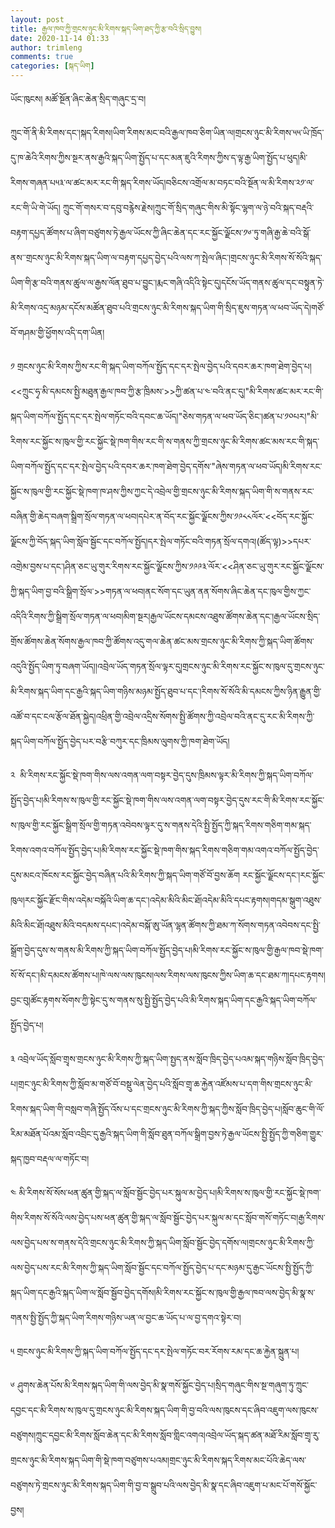 ```yaml
---
layout: post
title: རྒྱལ་ཁབ་ཀྱི་གྲངས་ཉུང་མི་རིགས་སྐད་ཡིག་ཐད་ཀྱི་རྩ་བའི་སྲིད་བྱུས།
date: 2020-11-14 01:33
author: trimleng
comments: true
categories: [སྐད་ཡིག]
---
```

ཡོང་ཁུངས། མཚོ་སྔོན་ཞིང་ཆེན་སྲིད་གཞུང་དྲ་བ།

ཀྲུང་གོ་ནི་མི་རིགས་དང་།སྐད་རིགས།ཡིག་རིགས་མང་བའི་རྒྱལ་ཁབ་ཅིག་ཡིན་ལ།གྲངས་ཉུང་མི་རིགས་༥༥་ཡི་ཁྲོད་དུ་ཁ་ཆེའི་རིགས་ཀྱིས་སྔར་ནས་རྒྱའི་སྐད་ཡིག་སྤྱོད་པ་དང་མན་ཇུའི་རིགས་ཀྱིས་ད་ལྟ་རྒྱ་ཡིག་སྤྱོད་པ་ཕུད།མི་རིགས་གཞན་པ༥༣་ལ་ཚང་མར་རང་གི་སྐད་རིགས་ཡོད།བཅིངས་འགྲོལ་མ་བཏང་བའི་སྔོན་ལ་མི་རིགས་༢༡་ལ་རང་གི་ཡི་གེ་ཡོད། ཀྲུང་གོ་གསར་བ་དབུ་བརྙེས་རྗེས།ཀྲུང་གོ་སྲིད་གཞུང་གིས་མི་སྟོང་ལྷག་ལ་ཉེ་བའི་སྐད་བརྡའི་བརྟག་དཔྱད་ཚོགས་པ་ཞིག་བཙུགས་ཏེ་རྒྱལ་ཡོངས་ཀྱི་ཞིང་ཆེན་དང་རང་སྐྱོང་ལྗོངས་༡༦་ཏུ་གཞི་རྒྱ་ཆེ་བའི་སྒོ་ནས་་གྲངས་ཉུང་མི་རིགས་སྐད་ཡིག་ལ་བརྟག་དཔྱད་བྱེད་པའི་ལས་ཀ་སྤེལ་ཞིང་།གྲངས་ཉུང་མི་རིགས་སོ་སོའི་སྐད་ཡིག་གི་རྩ་བའི་གནས་ཚུལ་ལ་རྒྱས་ལོན་ཐུབ་པ་བྱུང་།རྨང་གཞི་འདིའི་སྟེང་དུ།དངོས་ཡོད་གནས་ཚུལ་དང་བསྟུན་ཏེ་མི་རིགས་འདྲ་མཉམ་དངོས་མཚོན་ཐུབ་པའི་གྲངས་ཉུང་མི་རིགས་སྐད་ཡིག་གི་སྲིད་ཇུས་གཏན་ལ་ཕབ་ཡོད་དེ།གཙོ་བོ་གཤམ་གྱི་ཕྱོགས་འདི་དག་ཡིན།

<!--more-->
<div class="content">

༡ གྲངས་ཉུང་མི་རིགས་ཀྱིས་རང་གི་སྐད་ཡིག་བཀོལ་སྤྱོད་དང་དར་སྤེལ་བྱེད་པའི་དབར་ཆར་ཁག་ཐེག་བྱེད་པ།&lt;&lt;ཀྲུང་ཧྭ་མི་དམངས་སྤྱི་མཐུན་རྒྱལ་ཁབ་ཀྱི་རྩ་ཁྲིམས་&gt;&gt;ཀྱི་ཚན་པ་༤་བའི་ནང་དུ།"མི་རིགས་ཚང་མར་རང་གི་སྐད་ཡིག་བཀོལ་སྤྱོད་དང་དར་སྤེལ་གཏོང་བའི་དབང་ཆ་ཡོད།"ཅེས་གཏན་ལ་ཕབ་ཡོད་ཅིང་།ཚན་པ་༡༠པར།"མི་རིགས་རང་སྐྱོང་ས་ཁུལ་གྱི་རང་སྐྱོང་སྡེ་ཁག་གིས་རང་གི་ས་གནས་ཀྱི་གྲངས་ཉུང་མི་རིགས་ཚང་མས་རང་གི་སྐད་ཡིག་བཀོལ་སྤྱོད་དང་དར་སྤེལ་བྱེད་པའི་དབར་ཆར་ཁག་ཐེག་བྱེད་དགོས་"ཞེས་གཏན་ལ་ཕབ་ཡོད།མི་རིགས་རང་སྐྱོང་ས་ཁུལ་གྱི་རང་སྐྱོང་སྡེ་ཁག་ཁ་ཤས་ཀྱིས་ཀྱང་དེ་འབྲེལ་གྱི་གྲངས་ཉུང་མི་རིགས་སྐད་ཡིག་གི་ས་གནས་རང་བཞིན་གྱི་ཆེད་བཞག་སྒྲིག་སྲོལ་གཏན་ལ་ཕབ།དཔེར་ན་བོད་རང་སྐྱོང་ལྗོངས་ཀྱིས་༡༩༨༨ལོར་&lt;&lt;བོད་རང་སྐྱོང་ལྗོངས་ཀྱི་བོད་སྐད་ཡིག་སློབ་སྦྱོང་དང་བཀོལ་སྤྱོད།དར་སྤེལ་གཏོང་བའི་གཏན་སྲོལ་དགའ།(ཚོད་ལྟ)&gt;&gt;དཔར་འགྲེམ་བྱས་པ་དང་།ཤིན་ཅང་ཡུ་གུར་རིགས་རང་སྐྱོང་ལྗོངས་ཀྱིས་༡༩༩༣་ལོར་&lt;&lt;ཤིན་ཅང་ཡུ་གུར་རང་སྐྱོང་ལྗོངས་ཀྱི་སྐད་ཡིག་བྱ་བའི་སྒྲིག་སྲོལ་&gt;&gt;གཏན་ལ་ཕབ།ནང་སོག་དང་ཡུན་ནན་སོགས་ཞིང་ཆེན་དང་ཁུལ་གྱིས་ཀྱང་འདིའི་རིགས་ཀྱི་སྒྲིག་སྲོལ་གཏན་ལ་ཕབ།མིག་སྔར།རྒྱལ་ཡོངས་དམངས་འཐུས་ཚོགས་ཆེན་དང་།རྒྱལ་ཡོངས་སྲིད་གྲོས་ཚོགས་ཆེན་སོགས་རྒྱལ་ཁབ་ཀྱི་ཚོགས་འདུ་གལ་ཆེན་ཚང་མས་གྲངས་ཉུང་མི་རིགས་ཀྱི་སྐད་ཡིག་ཚོགས་འདུའི་སྤྱོད་ཡིག་ཏུ་བཞག་ཡོད།།འབྲེལ་ཡོད་གཏན་སྲོལ་ལྟར་དུ།གྲངས་ཉུང་མི་རིགས་རང་སྐྱོང་ས་ཁུལ་དུ་གྲངས་ཉུང་མི་རིགས་སྐད་ཡིག་དང་རྒྱའི་སྐད་ཡིག་གཉིས་མཉམ་སྤྱོད་ཐུབ་པ་དང་།རིགས་སོ་སོའི་མི་དམངས་ཀྱིས་ཉིན་རྒྱུན་གྱི་འཚོ་བ་དང་ངལ་རྩོལ་ཐོན་སྐྱེད།འཕྲིན་གྱི་འབྲེལ་འདྲིས་སོགས་སྤྱི་ཚོགས་ཀྱི་འབྲེལ་བའི་ནང་དུ་རང་མི་རིགས་ཀྱི་སྐད་ཡིག་བཀོལ་སྤྱོད་བྱེད་པར་བརྩི་བཀུར་དང་ཁྲིམས་ལུགས་ཀྱི་ཁག་ཐེག་ཡོད།

༢  མི་རིགས་རང་སྐྱོང་སྡེ་ཁག་གིས་ལས་འགན་ལག་བསྟར་བྱེད་དུས་ཁྲིམས་ལྟར་མི་རིགས་ཀྱི་སྐད་ཡིག་བཀོལ་སྤྱོད་བྱེད་པ།མི་རིགས་ས་ཁུལ་གྱི་རང་སྐྱོང་སྡེ་ཁག་གིས་ལས་འགན་ལག་བསྟར་བྱེད་དུས་རང་གི་མི་རིགས་རང་སྐྱོང་ས་ཁུལ་གྱི་རང་སྐྱོང་སྒྲིག་སྲོལ་གྱི་གཏན་འབེབས་ལྟར་དུ་ས་གནས་དེའི་སྤྱི་སྤྱོད་ཀྱི་སྐད་རིགས་གཅིག་གམ་སྐད་རིགས་འགའ་བཀོལ་སྤྱོད་བྱེད་པ།མི་རིགས་རང་སྐྱོང་སྡེ་ཁག་གིས་སྐད་རིགས་གཅིག་གམ་འགའ་བཀོལ་སྤྱོད་བྱེད་དུས་མངའ་ཁོངས་རང་སྐྱོང་བྱེད་བཞིན་པའི་མི་རིགས་ཀྱི་སྐད་ཡིག་གཙོ་བོ་བྱས་ཆོག རང་སྐྱོང་ལྗོངས་དང་།རང་སྐྱོང་ཁུལ།རང་སྐྱོང་རྫོང་གིས་འདེམ་བསྐོའི་ཡིག་ཆ་དང་།འདེམ་མིའི་མིང་ཐོ།འདེམ་མིའི་དཔང་རྟགས།གདམ་སྒུག་འཐུས་མིའི་མིང་ཐོ།འཐུས་མིའི་བདམས་དཔང་།འདེམ་བསྐོ་ཨུ་ཡོན་ལྷན་ཚོགས་ཀྱི་ཐམ་ཀ་སོགས་གཏན་འབེབས་དང་སྤྱི་སྒྲོག་བྱེད་དུས་ས་གནས་མི་རིགས་ཀྱི་སྐད་ཡིག་བཀོལ་སྤྱོད་བྱེད་པ།མི་རིགས་རང་སྐྱོང་ས་ཁུལ་གྱི་རྒྱལ་ཁབ་སྡེ་ཁག་སོ་སོ་དང་།མི་དམངས་ཚོགས་པ།ཁེ་ལས་ལས་ཁུངས།ལས་རིགས་ལས་ཁུངས་ཀྱིས་ཡིག་ཆ་དང་ཐམ་ཀ།དཔང་རྟགས།བྱང་བུ།ཚོང་རྟགས་སོགས་ཀྱི་སྟེང་དུ་ས་གནས་སུ་སྤྱི་སྤྱོད་བྱེད་པའི་མི་རིགས་སྐད་ཡིག་དང་རྒྱའི་སྐད་ཡིག་བཀོལ་སྤྱོད་བྱེད་པ།

༣ འབྲེལ་ཡོད་སློབ་གྲྭས་གྲངས་ཉུང་མི་རིགས་ཀྱི་སྐད་ཡིག་སྤྱད་ནས་སློབ་ཁྲིད་བྱེད་པའམ་སྐད་གཉིས་སློབ་ཁྲིད་བྱེད་པ།གྲང་ཉུང་མི་རིགས་ཀྱི་སློབ་མ་གཙོ་བོ་བསྡུ་ལེན་བྱེད་པའི་སློབ་གྲྭ་ཆ་རྐྱེན་འཛོམས་པ་དག་གིས་གྲངས་ཉུང་མི་རིགས་སྐད་ཡིག་གི་བསླབ་གཞི་སྤྱོད་འོས་པ་དང་གྲངས་ཉུང་མི་རིགས་ཀྱི་སྐད་ཀྱིས་སློབ་ཁྲིད་བྱེད་པ།སློབ་ཆུང་གི་ལོ་རིམ་མཐོན་པོའམ་སློབ་འབྲིང་དུ་རྒྱའི་སྐད་ཡིག་གི་སློབ་ཐུན་བཀོལ་སྒྲིག་བྱས་ཏེ་རྒྱལ་ཡོངས་སྤྱི་སྤྱོད་ཀྱི་གཅིག་གྱུར་སྐད་ཁྱབ་བརྡལ་ལ་གཏོང་བ།

༤ མི་རིགས་སོ་སོས་ཕན་ཚུན་གྱི་སྐད་ལ་སློབ་སྦྱོང་བྱེད་པར་སྐུལ་མ་བྱེད་པ།མི་རིགས་ས་ཁུལ་གྱི་རང་སྐྱོང་སྡེ་ཁག་གིས་རིགས་སོ་སོའི་ལས་བྱེད་པས་ཕན་ཚུན་གྱི་སྐད་ལ་སློབ་སྦྱོང་བྱེད་པར་སྐུལ་མ་དང་སློབ་གསོ་གཏོང་བ།རྒྱ་རིགས་ལས་བྱེད་པས་ས་གནས་དེའི་གྲངས་ཉུང་མི་རིགས་ཀྱི་སྐད་ཡིག་སློབ་སྦྱོང་བྱེད་དགོས་ལ།གྲངས་ཉུང་མི་རིགས་ཀྱི་ལས་བྱེད་པས་རང་མི་རིགས་ཀྱི་སྐད་ཡིག་སློབ་སྦྱོང་དང་བཀོལ་སྤྱོད་བྱེད་པ་དང་མཉམ་དུ་རྒྱང་ཡོངས་སྤྱི་སྤྱོད་ཀྱི་སྐད་ཡིག་དང་རྒྱའི་སྐད་ཡིག་ལ་སློབ་སྦྱོབ་བྱེད་དགོས།མི་རིགས་རང་སྐྱོང་ས་ཁུལ་གྱི་རྒྱལ་ཁབ་ལས་བྱེད་མི་སྣ་ས་གནས་སྤྱི་སྤྱོད་ཀྱི་སྐད་ཡིག་རིགས་གཉིས་ཡན་ལ་བྱང་ཆ་ཡོད་པ་ལ་བྱ་དགའ་སྟེར་བ།

༥ གྲངས་ཉུང་མི་རིགས་ཀྱི་སྐད་ཡིག་བཀོལ་སྤྱོད་དང་དར་སྤེལ་གཏོང་བར་རོགས་རམ་དང་ཆ་རྐྱེན་སྐྲུན་པ།

༦ ཤུགས་ཆེན་པོས་མི་རིགས་སྐད་ཡིག་གི་ལས་བྱེད་མི་སྣ་གསོ་སྐྱོང་བྱེད་པ།སྲིད་གཞུང་གིས་སྔ་གཞུག་ཏུ་ཀྲུང་དབྱང་དང་མི་རིགས་ས་ཁུལ་དུ་གྲངས་ཉུང་མི་རིགས་སྐད་ཡིག་གི་བྱ་བའི་ལས་ཁུངས་དང་ཞིབ་འཇུག་ལས་ཁུངས་བཙུགས།ཀྲུང་དབྱང་མི་རིགས་སློབ་ཆེན་དང་མི་རིགས་སློབ་གླིང་འགའ།འབྲེལ་ཡོད་སྐད་ཚན་མཐོ་རིམ་སློབ་གྲྭ་རུ་གྲངས་ཉུང་མི་རིགས་སྐད་ཡིག་གི་སྡེ་ཁག་བཙུགས་པའམ།གྲང་ཉུང་མི་རིགས་སྐད་རིགས་མང་པོའི་ཆེད་ལས་བཙུགས་ཏེ་གྲངས་ཉུང་མི་རིགས་སྐད་ཡིག་གི་བྱ་བ་སྒྲུབ་པའི་ལས་བྱེད་མི་སྣ་དང་ཞིབ་འཇུག་པ་མང་པོ་གསོ་སྐྱོང་བྱས།

&nbsp;

</div>
